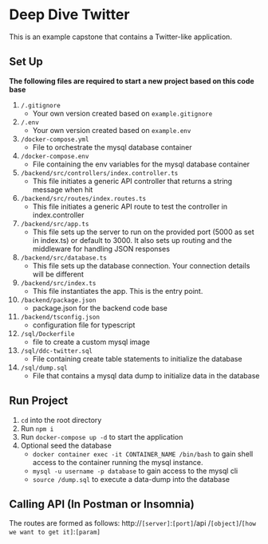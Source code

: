 # Deep Dive Twitter
This is an example capstone that contains a Twitter-like application.  

## Set Up
**The following files are required to start a new project based on this code base**
1. `/.gitignore`
    * Your own version created based on `example.gitignore`
2. `/.env`
    * Your own version created based on `example.env`
3. `/docker-compose.yml`
    * File to orchestrate the mysql database container
4. `/docker-compose.env`
    * File containing the env variables for the mysql database container
3. `/backend/src/controllers/index.controller.ts`
    * This file initiates a generic API controller that returns a string message when hit
4. `/backend/src/routes/index.routes.ts`
    * This file initiates a generic API route to test the controller in index.controller
5. `/backend/src/app.ts`
    * This file sets up the server to run on the provided port (5000 as set in index.ts) or default to 3000. It also sets up routing and the middleware for handling JSON responses
6. `/backend/src/database.ts`
    * This file sets up the database connection. Your connection details will be different
7. `/backend/src/index.ts`
    * This file instantiates the app. This is the entry point.
8. `/backend/package.json`
    * package.json for the backend code base
9. `/backend/tsconfig.json`
    * configuration file for typescript
10. `/sql/Dockerfile`
    * file to create a custom mysql image
11. `/sql/ddc-twitter.sql`
    * File containing create table statements to initialize the database
12. `/sql/dump.sql`
    * File that contains a mysql data dump to initialize data in the database

## Run Project
1. `cd` into the root directory
2. Run `npm i`
3. Run `docker-compose up -d` to start the application
4.  Optional seed the database 
    * `docker container exec -it CONTAINER_NAME /bin/bash` to gain shell access to the container running the mysql instance.
    * `mysql -u username -p database` to gain access to the mysql cli
    * `source /dump.sql` to execute a data-dump into the database
## Calling API (In Postman or Insomnia)
The routes are formed as follows:
http://`[server]`:`[port]`/api /`[object]`/`[how we want to get it]`:`[param]`

